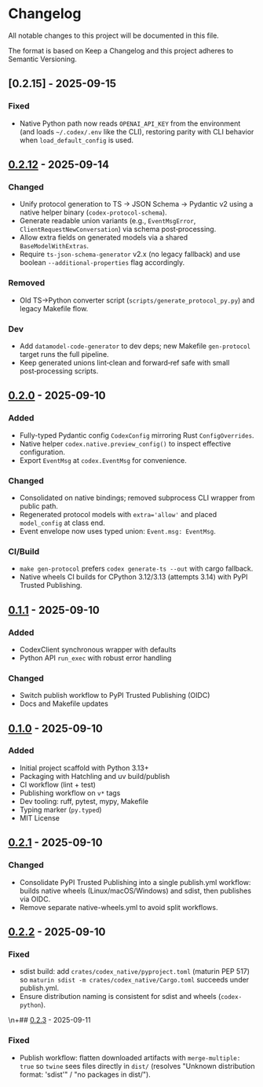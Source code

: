 # Changelog

All notable changes to this project will be documented in this file.

The format is based on Keep a Changelog and this project adheres to Semantic Versioning.

## [0.2.15] - 2025-09-15
### Fixed
- Native Python path now reads `OPENAI_API_KEY` from the environment (and loads `~/.codex/.env` like the CLI), restoring parity with CLI behavior when `load_default_config` is used.

## [0.2.12] - 2025-09-14
### Changed
- Unify protocol generation to TS → JSON Schema → Pydantic v2 using a native helper binary (`codex-protocol-schema`).
- Generate readable union variants (e.g., `EventMsgError`, `ClientRequestNewConversation`) via schema post‑processing.
- Allow extra fields on generated models via a shared `BaseModelWithExtras`.
- Require `ts-json-schema-generator` v2.x (no legacy fallback) and use boolean `--additional-properties` flag accordingly.

### Removed
- Old TS→Python converter script (`scripts/generate_protocol_py.py`) and legacy Makefile flow.

### Dev
- Add `datamodel-code-generator` to dev deps; new Makefile `gen-protocol` target runs the full pipeline.
- Keep generated unions lint‑clean and forward‑ref safe with small post‑processing scripts.

[0.2.12]: https://github.com/gersmann/codex-python/releases/tag/v0.2.12

## [0.2.0] - 2025-09-10
### Added
- Fully-typed Pydantic config `CodexConfig` mirroring Rust `ConfigOverrides`.
- Native helper `codex.native.preview_config()` to inspect effective configuration.
- Export `EventMsg` at `codex.EventMsg` for convenience.

### Changed
- Consolidated on native bindings; removed subprocess CLI wrapper from public path.
- Regenerated protocol models with `extra='allow'` and placed `model_config` at class end.
- Event envelope now uses typed union: `Event.msg: EventMsg`.

### CI/Build
- `make gen-protocol` prefers `codex generate-ts --out` with cargo fallback.
- Native wheels CI builds for CPython 3.12/3.13 (attempts 3.14) with PyPI Trusted Publishing.

## [0.1.1] - 2025-09-10
### Added
- CodexClient synchronous wrapper with defaults
- Python API `run_exec` with robust error handling

### Changed
- Switch publish workflow to PyPI Trusted Publishing (OIDC)
- Docs and Makefile updates

## [0.1.0] - 2025-09-10
### Added
- Initial project scaffold with Python 3.13+
- Packaging with Hatchling and uv build/publish
- CI workflow (lint + test)
- Publishing workflow on `v*` tags
- Dev tooling: ruff, pytest, mypy, Makefile
- Typing marker (`py.typed`)
- MIT License

[0.1.0]: https://github.com/gersmann/codex-python/releases/tag/v0.1.0
[0.1.1]: https://github.com/gersmann/codex-python/releases/tag/v0.1.1
[0.2.0]: https://github.com/gersmann/codex-python/releases/tag/v0.2.0
## [0.2.1] - 2025-09-10
### Changed
- Consolidate PyPI Trusted Publishing into a single publish.yml workflow: builds native wheels (Linux/macOS/Windows) and sdist, then publishes via OIDC.
- Remove separate native-wheels.yml to avoid split workflows.

[0.2.1]: https://github.com/gersmann/codex-python/releases/tag/v0.2.1

## [0.2.2] - 2025-09-10
### Fixed
- sdist build: add `crates/codex_native/pyproject.toml` (maturin PEP 517) so `maturin sdist -m crates/codex_native/Cargo.toml` succeeds under publish.yml.
- Ensure distribution naming is consistent for sdist and wheels (`codex-python`).

[0.2.2]: https://github.com/gersmann/codex-python/releases/tag/v0.2.2
\n+## [0.2.3] - 2025-09-11
### Fixed
- Publish workflow: flatten downloaded artifacts with `merge-multiple: true` so `twine` sees files directly in `dist/` (resolves "Unknown distribution format: 'sdist'" / "no packages in dist/").

[0.2.3]: https://github.com/gersmann/codex-python/releases/tag/v0.2.3
